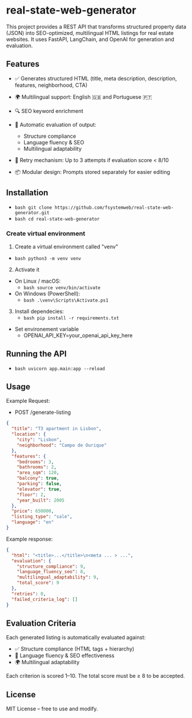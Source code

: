 # real-state-web-generator
This project provides a REST API that transforms structured property data (JSON) into SEO-optimized, multilingual HTML listings for real estate websites.
It uses FastAPI, LangChain, and OpenAI for generation and evaluation.

## Features
- ✅ Generates structured HTML (title, meta description, description, features, neighborhood, CTA)
- 🌍 Multilingual support: English 🇬🇧 and Portuguese  🇵🇹
- 🔍 SEO keyword enrichment
- 🧪 Automatic evaluation of output:
    - Structure compliance
    - Language fluency & SEO
    - Multilingual adaptability

- 🔁 Retry mechanism: Up to 3 attempts if evaluation score < 8/10
- 📦 Modular design: Prompts stored separately for easier editing

## Installation
 - ```bash git clone https://github.com/fsystemweb/real-state-web-generator.git ```
 - ```bash cd real-state-web-generator ```

### Create virtual environment
 1. Create a virtual environment called "venv"
  - ```bash python3 -m venv venv ```
 2. Activate it
  * On Linux / macOS:
    - ```bash source venv/bin/activate ```
  * On Windows (PowerShell):
    - ```bash .\venv\Scripts\Activate.ps1 ```
 3. Install dependecies:
    - ```bash pip install -r requirements.txt ```

* Set environement variable
  - OPENAI_API_KEY=your_openai_api_key_here

## Running the API
 - ```bash uvicorn app.main:app --reload ```

## Usage
Example Request:
- POST /generate-listing
```json
{
  "title": "T3 apartment in Lisbon",
  "location": {
    "city": "Lisbon",
    "neighborhood": "Campo de Ourique"
  },
  "features": {
    "bedrooms": 3,
    "bathrooms": 2,
    "area_sqm": 120,
    "balcony": true,
    "parking": false,
    "elevator": true,
    "floor": 2,
    "year_built": 2005
  },
  "price": 650000,
  "listing_type": "sale",
  "language": "en"
}
```

Example response: 
```json
{
  "html": "<title>...</title>\n<meta ... > ...",
  "evaluation": {
    "structure_compliance": 9,
    "language_fluency_seo": 8,
    "multilingual_adaptability": 9,
    "total_score": 9
  },
  "retries": 0,
  "failed_criteria_log": []
}
```

## Evaluation Criteria
Each generated listing is automatically evaluated against:

- ✅ Structure compliance (HTML tags + hierarchy)
- 📣 Language fluency & SEO effectiveness
- 🌍 Multilingual adaptability

Each criterion is scored 1–10. The total score must be ≥ 8 to be accepted.

## License
MIT License – free to use and modify.